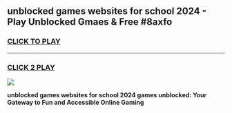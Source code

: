 
## unblocked games websites for school 2024 - Play Unblocked Gmaes & Free #8axfo
<h3>
<a href="https://premium.freeplayer.one?title=unblocked_games_websites_for_school_2024&ref=03M">CLICK TO PLAY</a></h3>
<hr>

<h3>
<a href="https://premium.freeplayer.one?title=unblocked_games_websites_for_school_2024&ref=03M">CLICK 2 PLAY</a>
  
</h3>

<a href="https://premium.freeplayer.one?title=unblocked_games_websites_for_school_2024&ref=03M"><img src="https://clearcache.store/games.png"></a>


**unblocked games websites for school 2024 games unblocked: Your Gateway to Fun and Accessible Online Gaming**
